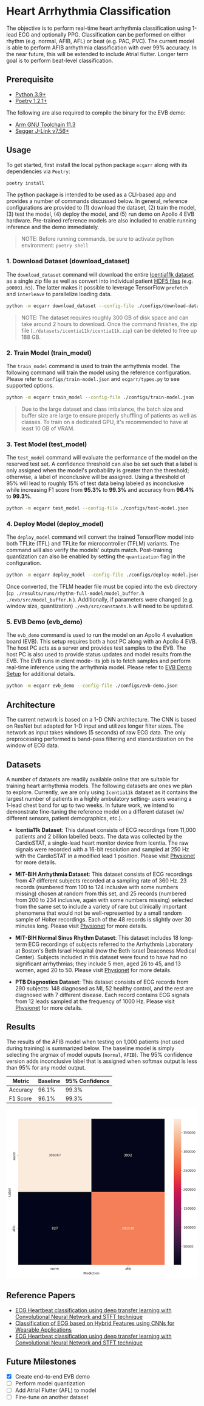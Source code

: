 # Heart Arrhythmia Classification

The objective is to perform real-time heart arrhythmia classification using 1-lead ECG and optionally PPG. Classification can be performed on either rhythm (e.g. normal, AFIB, AFL) or beat (e.g. PAC, PVC). The current model is able to perform AFIB arrhythmia classification with over 99% accuracy. In the near future, this will be extended to include Atrial flutter. Longer term goal is to perform beat-level classification.

## Prerequisite

* [Python 3.9+](https://www.python.org)
* [Poetry 1.2.1+](https://python-poetry.org/docs/#installation)

The following are also required to compile the binary for the EVB demo:

* [Arm GNU Toolchain 11.3](https://developer.arm.com/downloads/-/arm-gnu-toolchain-downloads)
* [Segger J-Link v7.56+](https://www.segger.com/downloads/jlink/)

## Usage

To get started, first install the local python package `ecgarr` along with its dependencies via `Poetry`:

```bash
poetry install
```

The python package is intended to be used as a CLI-based app and provides a number of commands discussed below. In general, reference configurations are provided to (1) download the dataset, (2) train the model, (3) test the model, (4) deploy the model, and (5) run demo on Apollo 4 EVB hardware. Pre-trained reference models are also included to enable running inference and the demo immediately.

> NOTE: Before running commands, be sure to activate python environment: `poetry shell`

### 1. Download Dataset (download_dataset)

The `download_dataset` command will download the entire [Icentia11k dataset](https://physionet.org/content/icentia11k-continuous-ecg/1.0/) as a single zip file as well as convert into individual patient [HDF5 files](https://www.hdfgroup.org/solutions/hdf5/) (e.g. `p00001.h5`). The latter makes it possible to leverage TensorFlow `prefetch` and `interleave` to parallelize loading data.

```bash
python -m ecgarr download_dataset --config-file ./configs/download-dataset.json
```

> NOTE: The dataset requires roughly 300 GB of disk space and can take around 2 hours to download. Once the command finishes, the zip file (`./datasets/icentia11k/icentia11k.zip`) can be deleted to free up 188 GB.

### 2. Train Model (train_model)

The `train_model` command is used to train the arrhythmia model. The following command will train the model using the reference configuration. Please refer to `configs/train-model.json` and `ecgarr/types.py` to see supported options.

```bash
python -m ecgarr train_model --config-file ./configs/train-model.json
```

> Due to the large dataset and class imbalance, the batch size and buffer size are large to ensure properly shuffling of patients as well as classes. To train on a dedicated GPU, it's recommended to have at least 10 GB of VRAM.

### 3. Test Model (test_model)

The `test_model` command will evaluate the performance of the model on the reserved test set. A confidence threshold can also be set such that a label is only assigned when the model's probability is greater than the threshold; otherwise, a label of inconclusive will be assigned. Using a threshold of 95% will lead to roughly 15% of test data being labeled as inconclusive while increasing F1 score from __95.3%__ to __99.3%__ and accuracy from __96.4%__ to __99.3%__.

```bash
python -m ecgarr test_model --config-file ./configs/test-model.json
```

### 4. Deploy Model (deploy_model)

The `deploy_model` command will convert the trained TensorFlow model into both TFLite (TFL) and TFLite for microcontroller (TFLM) variants. The command will also verify the models' outputs match. Post-training quantization can also be enabled by setting the `quantization` flag in the configuration.

```bash
python -m ecgarr deploy_model --config-file ./configs/deploy-model.json
```

Once converted, the TFLM header file must be copied into the evb directory (`cp ./results/runs/rhythm-full-model/model_buffer.h ./evb/src/model_buffer.h` ). Additionally, if parameters were changed (e.g. window size, quantization) `./evb/src/constants.h` will need to be updated.

### 5. EVB Demo (evb_demo)

The `evb_demo` command is used to run the model on an Apollo 4 evaluation board (EVB). This setup requires both a host PC along with an Apollo 4 EVB. The host PC acts as a server and provides test samples to the EVB. The host PC is also used to provide status updates and model results from the EVB. The EVB runs in client mode- its job is to fetch samples and perform real-time inference using the arrhythmia model. Please refer to [EVB Demo Setup](./docs/evb_demo.md) for additional details.

```bash
python -m ecgarr evb_demo --config-file ./configs/evb-demo.json
```

## Architecture

The current network is based on a 1-D CNN architecture. The CNN is based on ResNet but adapted for 1-D input and utilizes longer filter sizes. The network as input takes windows (5 seconds) of raw ECG data. The only preprocessing performed is band-pass filtering and standardization on the window of ECG data.

## Datasets

A number of datasets are readily available online that are suitable for training heart arrhythmia models. The following datasets are ones we plan to explore. Currently, we are only using `Icentia11k` dataset as it contains the largest number of patients in a highly ambulatory setting- users wearing a 1-lead chest band for up to two weeks. In future work, we intend to demonstrate fine-tuning the reference model on a different dataset (w/ different sensors, patient demographics, etc.).

* __Icentia11k Dataset__: This dataset consists of ECG recordings from 11,000 patients and 2 billion labelled beats. The data was collected by the CardioSTAT, a single-lead heart monitor device from Icentia. The raw signals were recorded with a 16-bit resolution and sampled at 250 Hz with the CardioSTAT in a modified lead 1 position. Please visit [Physionet](https://physionet.org/content/icentia11k-continuous-ecg/1.0/) for more details.

* __MIT-BIH Arrhythmia Dataset__: This dataset consists of ECG recordings from 47 different subjects recorded at a sampling rate of 360 Hz. 23 records (numbered from 100 to 124 inclusive with some numbers missing) chosen at random from this set, and 25 records (numbered from 200 to 234 inclusive, again with some numbers missing) selected from the same set to include a variety of rare but clinically important phenomena that would not be well-represented by a small random sample of Holter recordings. Each of the 48 records is slightly over 30 minutes long. Please visit [Physionet](https://physionet.org/content/mitdb/1.0.0/) for more details.

* __MIT-BIH Normal Sinus Rhythm Dataset__: This dataset includes 18 long-term ECG recordings of subjects referred to the Arrhythmia Laboratory at Boston's Beth Israel Hospital (now the Beth Israel Deaconess Medical Center). Subjects included in this dataset were found to have had no significant arrhythmias; they include 5 men, aged 26 to 45, and 13 women, aged 20 to 50. Please visit [Physionet](https://physionet.org/content/nsrdb/1.0.0/) for more details.

* __PTB Diagnostics Dataset__: This dataset consists of ECG records from 290 subjects: 148 diagnosed as MI, 52 healthy control, and the rest are diagnosed with 7 different disease. Each record contains ECG signals from 12 leads sampled at the frequency of 1000 Hz. Please visit [Physionet](https://physionet.org/content/ptbdb/1.0.0/) for more details.

## Results

The results of the AFIB model when testing on 1,000 patients (not used during training) is summarized below. The baseline model is simply selecting the argmax of model ouputs (`normal`, `AFIB`). The 95% confidence version adds inconclusive label that is assigned when softmax output is less than 95% for any model output.

| Metric   | Baseline | 95% Confidence |
| -------- | -------- | -------------- |
| Accuracy | 96.1%    | 99.3%          |
| F1 Score | 96.1%    | 99.3%          |

![confusion-matrix-test](./docs/assets/confusion-matrix-test.png)

## Reference Papers

* [ECG Heartbeat classification using deep transfer learning with Convolutional Neural Network and STFT technique](https://arxiv.org/abs/2206.14200)
* [Classification of ECG based on Hybrid Features using CNNs for Wearable Applications](https://arxiv.org/pdf/2206.07648.pdf)
* [ECG Heartbeat classification using deep transfer learning with Convolutional Neural Network and STFT technique](https://arxiv.org/pdf/2206.14200.pdf)

## Future Milestones

* [x] Create end-to-end EVB demo
* [ ] Perform model quantization
* [ ] Add Atrial Flutter (AFL) to model
* [ ] Fine-tune on another dataset
